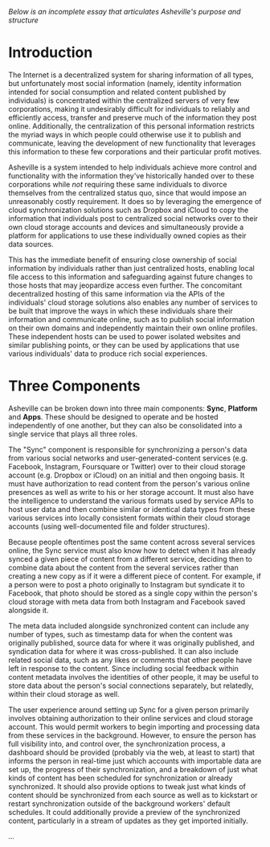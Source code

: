 _Below is an incomplete essay that articulates Asheville's purpose and structure_

# Introduction

The Internet is a decentralized system for sharing information of all
types, but unfortunately most social information (namely, identity
information intended for social consumption and related content
published by individuals) is concentrated within the centralized servers
of very few corporations, making it undesirably difficult for
individuals to reliably and efficiently access, transfer and preserve
much of the information they post online. Additionally, the
centralization of this personal information restricts the myriad ways in
which people could otherwise use it to publish and communicate, leaving
the development of new functionality that leverages this information to
these few corporations and their particular profit motives.

Asheville is a system intended to help individuals achieve more control
and functionality with the information they've historically handed over
to these corporations while *not* requiring these same individuals to
divorce themselves from the centralized status quo, since that would
impose an unreasonably costly requirement. It does so by leveraging the
emergence of cloud synchronization solutions such as Dropbox and iCloud
to copy the information that individuals post to centralized social
networks over to their own cloud storage accounts and devices and
simultaneously provide a platform for applications to use these
individually owned copies as their data sources.

This has the immediate benefit of ensuring close ownership of social
information by individuals rather than just centralized hosts, enabling
local file access to this information and safeguarding against future
changes to those hosts that may jeopardize access even further. The
concomitant decentralized hosting of this same information via the APIs
of the individuals' cloud storage solutions also enables any number of
services to be built that improve the ways in which these individuals
share their information and communicate online, such as to publish
social information on their own domains and independently maintain their
own online profiles. These independent hosts can be used to power
isolated websites and similar publishing points, or they can be used by
applications that use various individuals' data to produce rich social
experiences.

# Three Components

Asheville can be broken down into three main components: **Sync**,
**Platform** and **Apps**. These should be designed to operate and be
hosted independently of one another, but they can also be consolidated
into a single service that plays all three roles.

The "Sync" component is responsible for synchronizing a person's data
from various social networks and user-generated-content services (e.g.
Facebook, Instagram, Foursquare or Twitter) over to their cloud storage
account (e.g. Dropbox or iCloud) on an initial and then ongoing basis.
It must have authorization to read content from the person's various
online presences as well as write to his or her storage account. It must
also have the intelligence to understand the various formats used by
service APIs to host user data and then combine similar or identical
data types from these various services into locally consistent formats
within their cloud storage accounts (using well-documented file and
folder structures).

Because people oftentimes post the same content across several services
online, the Sync service must also know how to detect when it has
already synced a given piece of content from a different service,
deciding then to combine data about the content from the several
services rather than creating a new copy as if it were a different piece
of content. For example, if a person were to post a photo originally to
Instagram but syndicate it to Facebook, that photo should be stored as a
single copy within the person's cloud storage with meta data from both
Instagram and Facebook saved alongside it.

The meta data included alongside synchronized content can include any
number of types, such as timestamp data for when the content was
originally published, source data for where it was originally published,
and syndication data for where it was cross-published. It can also
include related social data, such as any likes or comments that other
people have left in response to the content. Since including social
feedback within content metadata involves the identities of other
people, it may be useful to store data about the person's social
connections separately, but relatedly, within their cloud storage as
well.

The user experience around setting up Sync for a given person primarily
involves obtaining authorization to their online services and cloud
storage account. This would permit workers to begin importing and
processing data from these services in the background. However, to
ensure the person has full visibility into, and control over, the
synchronization process, a dashboard should be provided (probably via
the web, at least to start) that informs the person in real-time just
which accounts with importable data are set up, the progress of their
synchronization, and a breakdown of just what kinds of content has been
scheduled for synchronization or already synchronized. It should also
provide options to tweak just what kinds of content should be
synchronized from each source as well as to kickstart or restart
synchronization outside of the background workers' default schedules. It
could additionally provide a preview of the synchronized content,
particularly in a stream of updates as they get imported initially.

_..._
